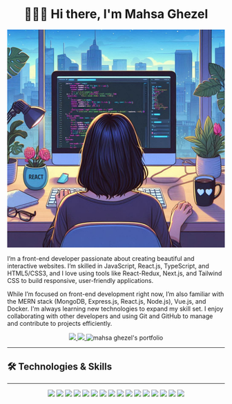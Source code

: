 <h1 align="center">👋🏻😊 Hi there, I'm Mahsa Ghezel</h1>

![me](/assets/me.jpg)

I’m a front-end developer passionate about creating beautiful and interactive websites. I’m skilled in JavaScript, React.js, TypeScript, and HTML5/CSS3, and I love using tools like React-Redux, Next.js, and Tailwind CSS to build responsive, user-friendly applications.

While I’m focused on front-end development right now, I’m also familiar with the MERN stack (MongoDB, Express.js, React.js, Node.js), Vue.js, and Docker. I'm always learning new technologies to expand my skill set. I enjoy collaborating with other developers and using Git and GitHub to manage and contribute to projects efficiently.

<p align="center">
   <a href="[https://www.linkedin.com/in/mahsaghezel/](https://www.linkedin.com/in/mahsaghezel/)" alt="mahsa ghezel's linkedin">
      <img src="https://img.shields.io/badge/%20-LinkedIn-%230A66C2?logo=linkedin&logoColor=white&color=00bbf0&style=for-the-badge&link=https:///www.linkedin.com/in/mahsaghezel/" />
   </a>
   <a href="https://github.com/mahsaghezel" alt="mahsa ghezel's github">
      <img src="https://img.shields.io/badge/%20-GitHub-black?logo=GitHub&logoColor=white&color=352f44&style=for-the-badge" />
   </a>
   <a>
      <img alt="mahsa ghezel's portfolio" src="https://img.shields.io/badge/%20-Portfolio-%23f76b8a?logo=blogger&logoColor=white&color=f76b8a&style=for-the-badge&link=https://mahsaghezel1995.netlify.app/">
   </a>
</p>

---

## 🛠️ Technologies & Skills

---
<p align="center">
   <img src="https://cdn-icons-png.flaticon.com/128/5968/5968292.png" width=50 />
<img src="https://cdn-icons-png.flaticon.com/128/5968/5968381.png" width=50 />
<img src="https://cdn-icons-png.flaticon.com/128/1051/1051277.png" width=50 />
<img src="https://cdn-icons-png.flaticon.com/128/732/732190.png" width=50 />
<img src="https://images.prismic.io/turing/652ec31afbd9a45bcec81965_Top_Features_in_Next_js_13_7f9a32190f.webp?auto=format,compress" width=50 />
<img src="https://avatars.githubusercontent.com/u/13142323?v=4" width=50 />
<img src="https://encrypted-tbn0.gstatic.com/images?q=tbn:ANd9GcRKz4NbsiYyG4QdDkxTzbMN5L8Tbd4j1fjxqQ&s" width=80 />
<img src="https://www.gtech.com.tr/wp-content/uploads/2020/09/mongodb-nedir-1.png" width=90 />
<img src="https://miro.medium.com/v2/resize:fit:1400/1*XP-mZOrIqX7OsFInN2ngRQ.png" width=90 />
<img src="https://cdn-icons-png.flaticon.com/128/1126/1126012.png" width=50 />
<img src="https://blog.novatrend.ch/wp-content/uploads/2017/06/00-nodejs-new-pantone-black.png" width=60 />
<img src="https://blog.codewithdan.com/wp-content/uploads/2023/06/Docker-Logo.png" width=70 />
<img src="https://miro.medium.com/v2/resize:fit:900/1*OrjCKmou1jT4It5so5gvOA.jpeg" width=60 />
<img src="https://avatars.githubusercontent.com/u/59704711?s=200&v=4" width=50 />
<img src="https://www.gitkraken.com/wp-content/uploads/2022/02/CLI-stands-forHero.png" width=70 />
<img src="https://sympli-blog-content.s3.amazonaws.com/dev/2021/03/cover-responsive.png" width=70 />
</p>
<!--
**ghezel1995/ghezel1995** is a ✨ _special_ ✨ repository because its `README.md` (this file) appears on your GitHub profile.

Here are some ideas to get you started:

- 🔭 I’m currently working on ...
- 🌱 I’m currently learning ...
- 👯 I’m looking to collaborate on ...
- 🤔 I’m looking for help with ...
- 💬 Ask me about ...
- 📫 How to reach me: ...
- 😄 Pronouns: ...
- ⚡ Fun fact: ...
-->

